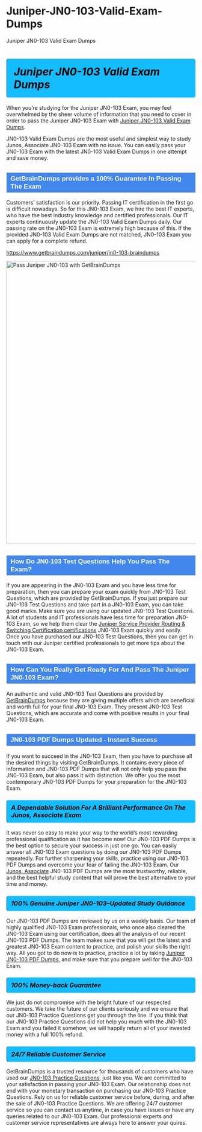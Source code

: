 # Juniper-JN0-103-Valid-Exam-Dumps
Juniper JN0-103 Valid Exam Dumps
<h1><strong><span style="display: block; color: #000000; background: #14BDFF; border: 0.5px solid #AED6F1; border-left: 3px solid #3498DB; padding: .6em; border-radius: 6px;">                     <em>Juniper JN0-103 <span class="exam_variation">Valid Exam Dumps</span> </em>                </span></strong>            </h1>                        <p>When you’re studying for the Juniper JN0-103 Exam, you may feel overwhelmed by the sheer volume of information             that you need to cover in order to pass the Juniper JN0-103 Exam with <a href="https://www.getbraindumps.com/juniper/jn0-103-braindumps">Juniper JN0-103 <span class="exam_variation">Valid Exam Dumps</span></a>.</p>            <p>JN0-103 <span class="exam_variation">Valid Exam Dumps</span> are the most useful and simplest way to study Junos, Associate JN0-103 Exam             with no issue. You can easily pass your JN0-103 Exam with the latest JN0-103 <span class="exam_variation">Valid Exam Dumps</span> in one attempt and save money.</p>                        <h2 style="background: #4287ec; border: 1px solid #cccccc; padding: 5px 10px;">                <span style="color: #ffffff;">                    <span style="font-size: 11pt;">                        <span style="line-height: normal;">                            <span style="font-family: Calibri,sans-serif;">                                <strong>                                    <span style="font-size: 13.0pt;">GetBrainDumps provides a 100% Guarantee In Passing The Exam</span>                                </strong>                            </span>                        </span>                    </span>                </span>            </h2>                        <p>Customers’ satisfaction is our priority. Passing IT certification in the first go is difficult nowadays. So for this JN0-103 Exam,             we hire the best IT experts, who have the best industry knowledge and certified professionals. Our IT experts continuously update the JN0-103 <span class="exam_variation">Valid Exam Dumps</span>             daily. Our passing rate on the JN0-103 Exam is extremely high because of this. If the provided JN0-103 <span class="exam_variation">Valid Exam Dumps</span> are not matched, JN0-103 Exam you             can apply for a complete refund.</p>                                    <p><a href="https://www.getbraindumps.com/juniper/jn0-103-braindumps">https://www.getbraindumps.com/juniper/jn0-103-braindumps</a></p>                        <p><a href="https://www.getbraindumps.com/"><img src="https://www.getbraindumps.com/images/get-updated-exam-questions-with-discount-getbraindumps.jpg" class="postImage" alt="Pass Juniper JN0-103 with GetBrainDumps" width="750"></a></p>                                        <h2 style="background: #4287ec; border: 1px solid #cccccc; padding: 5px 10px;">                <span style="color: #ffffff;">                    <span style="font-size: 11pt;">                        <span style="line-height: normal;">                            <span style="font-family: Calibri,sans-serif;">                                <strong>                                    <span style="font-size: 13.0pt;">How Do JN0-103 <span class="exam_variation2">Test Questions</span> Help You Pass The Exam?</span>                                </strong>                            </span>                        </span>                    </span>                </span>            </h2>                        <p>If you are appearing in the JN0-103 Exam and you have less time for preparation, then you can prepare your exam quickly from JN0-103 <span class="exam_variation2">Test Questions</span>,             which are provided by GetBrainDumps. If you just prepare our JN0-103 <span class="exam_variation2">Test Questions</span> and take part in a JN0-103 Exam, you can take good marks.             Make sure you are using our updated JN0-103 <span class="exam_variation2">Test Questions</span>. A lot of students and IT professionals have less time for preparation JN0-103 Exam,             so we help them clear the <a href="https://www.getbraindumps.com/juniper/juniper-service-provider-routing-switching-certification-braindumps.html">Juniper Service Provider Routing &amp; Switching Certification certifications</a> JN0-103 Exam quickly and easily. Once you have purchased             our JN0-103 <span class="exam_variation2">Test Questions</span>, then you can get in touch with our Juniper certified professionals to get more tips about the JN0-103 Exam.</p>                        <h2 style="background: #4287ec; border: 1px solid #cccccc; padding: 5px 10px;">                <span style="color: #ffffff;">                    <span style="font-size: 11pt;">                        <span style="line-height: normal;">                            <span style="font-family: Calibri,sans-serif;">                                <strong>                                    <span style="font-size: 13.0pt;">How Can You Really Get Ready For And Pass The Juniper JN0-103 Exam?</span>                                </strong>                            </span>                        </span>                    </span>                </span>            </h2>                        <p>An authentic and valid JN0-103 <span class="exam_variation2">Test Questions</span> are provided by <a href="https://www.getbraindumps.com/">GetBrainDumps</a> because they are giving multiple offers which are beneficial             and worth full for your final JN0-103 Exam. They present JN0-103 <span class="exam_variation2">Test Questions</span>, which are accurate and come with positive             results in your final JN0-103 Exam.</p>                        <h2 style="background: #4287ec; border: 1px solid #cccccc; padding: 5px 10px;">                <span style="color: #ffffff;">                    <span style="font-size: 11pt;">                        <span style="line-height: normal;">                            <span style="font-family: Calibri,sans-serif;">                                <strong>                                    <span style="font-size: 13.0pt;">JN0-103 <span class="exam_variation3">PDF Dumps</span> Updated - Instant Success</span>                                </strong>                            </span>                        </span>                    </span>                </span>            </h2>                        <p>If you want to succeed in the JN0-103 Exam, then you have to purchase all the desired things by visiting GetBrainDumps.             It contains every piece of information and JN0-103 <span class="exam_variation3">PDF Dumps</span> that will not only help you pass the JN0-103 Exam,             but also pass it with distinction. We offer you the most contemporary JN0-103 <span class="exam_variation3">PDF Dumps</span> for your preparation for the JN0-103 Exam.</p>                        <h3>                <strong>                    <span style="display: block; color: #000000; background: #14BDFF; border: 0.5px solid #AED6F1; border-left: 3px solid #3498DB; padding: .6em; border-radius: 6px;">                        <em>A Dependable Solution For A Brilliant Performance On The Junos, Associate Exam</em>                    </span>                </strong>            </h3>                        <p>It was never so easy to make your way to the world’s most rewarding professional qualification as it has become now! Our JN0-103 <span class="exam_variation3">PDF Dumps</span>             is the best option to secure your success in just one go. You can easily answer all JN0-103 Exam questions by doing our JN0-103 <span class="exam_variation3">PDF Dumps</span>             repeatedly. For further sharpening your skills, practice using our JN0-103 <span class="exam_variation3">PDF Dumps</span> and overcome your fear of failing the JN0-103 Exam.             Our <a href="https://www.getbraindumps.com/juniper/jn0-103-braindumps">Junos, Associate</a> JN0-103 <span class="exam_variation3">PDF Dumps</span> are the most trustworthy, reliable, and the best helpful study             content that will prove the best alternative to your time and money.</p>                        <h3>                <strong>                    <span style="display: block; color: #000000; background: #14BDFF; border: 0.5px solid #AED6F1; border-left: 3px solid #3498DB; padding: .6em; border-radius: 6px;">                        <em>100% Genuine Juniper JN0-103–Updated Study Guidance </em>                    </span>                </strong>            </h3>                        <p>Our JN0-103 <span class="exam_variation3">PDF Dumps</span> are reviewed by us on a weekly basis. Our team of highly qualified JN0-103 Exam professionals, who once also             cleared the JN0-103 Exam using our certification, does all the analysis of our recent JN0-103 <span class="exam_variation3">PDF Dumps</span>. The team makes sure that you will get the             latest and greatest JN0-103 Exam content to practice, and polish your skills the right way. All you got to do now is to practice, practice a lot by             taking <a href="https://www.getbraindumps.com/juniper-braindumps.html">Juniper JN0-103 <span class="exam_variation3">PDF Dumps</span></a>, and make sure that you prepare well for the JN0-103 Exam.</p>                        <h3>                <strong>                    <span style="display: block; color: #000000; background: #14BDFF; border: 0.5px solid #AED6F1; border-left: 3px solid #3498DB; padding: .6em; border-radius: 6px;">                        <em>100% Money-back Guarantee</em>                    </span>                </strong>            </h3>                        <p>We just do not compromise with the bright future of our respected customers. We take the future of our clients seriously and we ensure that our             JN0-103 <span class="exam_variation4">Practice Questions</span> get you through the line. If you think that our JN0-103 <span class="exam_variation4">Practice Questions</span> did not help you much with the JN0-103 Exam and you             failed it somehow, we will happily return all of your invested money with a full 100% refund.</p>                                    <h3>                <strong>                    <span style="display: block; color: #000000; background: #14BDFF; border: 0.5px solid #AED6F1; border-left: 3px solid #3498DB; padding: .6em; border-radius: 6px;">                        <em>24/7 Reliable Customer Service</em>                    </span>                </strong>            </h3>                        <p>GetBrainDumps is a trusted resource for thousands of customers who have used our <a href="https://www.getbraindumps.com/juniper/jn0-103-braindumps">JN0-103 <span class="exam_variation4">Practice Questions</span></a>, just like you. We are committed to your             satisfaction in passing your JN0-103 Exam. Our relationship does not end with your monetary transaction on purchasing our JN0-103 <span class="exam_variation4">Practice Questions</span>.             Rely on us for reliable customer service before, during, and after the sale of JN0-103 <span class="exam_variation4">Practice Questions</span>. We are offering 24/7 customer service so you             can contact us anytime, in case you have issues or have any queries related to our JN0-103 Exam. Our professional experts and customer service             representatives are always here to answer your quires.</p>                    
